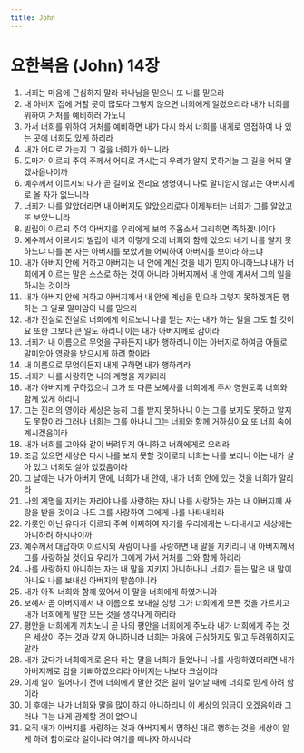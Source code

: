 ```yaml
---
title: John
---
```


# 요한복음 (John) 14장
1. 너희는 마음에 근심하지 말라 하나님을 믿으니 또 나를 믿으라
1. 내 아버지 집에 거할 곳이 많도다 그렇지 않으면 너희에게 일렀으리라 내가 너희를 위하여 거처를 예비하러 가노니
1. 가서 너희를 위하여 거처를 예비하면 내가 다시 와서 너희를 내게로 영접하여 나 있는 곳에 너희도 있게 하리라
1. 내가 어디로 가는지 그 길을 너희가 아느니라
1. 도마가 이르되 주여 주께서 어디로 가시는지 우리가 알지 못하거늘 그 길을 어찌 알겠사옵나이까
1. 예수께서 이르시되 내가 곧 길이요 진리요 생명이니 나로 말미암지 않고는 아버지께로 올 자가 없느니라
1. 너희가 나를 알았더라면 내 아버지도 알았으리로다 이제부터는 너희가 그를 알았고 또 보았느니라
1. 빌립이 이르되 주여 아버지를 우리에게 보여 주옵소서 그리하면 족하겠나이다
1. 예수께서 이르시되 빌립아 내가 이렇게 오래 너희와 함께 있으되 네가 나를 알지 못하느냐 나를 본 자는 아버지를 보았거늘 어찌하여 아버지를 보이라 하느냐
1. 내가 아버지 안에 거하고 아버지는 내 안에 계신 것을 네가 믿지 아니하느냐 내가 너희에게 이르는 말은 스스로 하는 것이 아니라 아버지께서 내 안에 계셔서 그의 일을 하시는 것이라
1. 내가 아버지 안에 거하고 아버지께서 내 안에 계심을 믿으라 그렇지 못하겠거든 행하는 그 일로 말미암아 나를 믿으라
1. 내가 진실로 진실로 너희에게 이르노니 나를 믿는 자는 내가 하는 일을 그도 할 것이요 또한 그보다 큰 일도 하리니 이는 내가 아버지께로 감이라
1. 너희가 내 이름으로 무엇을 구하든지 내가 행하리니 이는 아버지로 하여금 아들로 말미암아 영광을 받으시게 하려 함이라
1. 내 이름으로 무엇이든지 내게 구하면 내가 행하리라
1. 너희가 나를 사랑하면 나의 계명을 지키리라
1. 내가 아버지께 구하겠으니 그가 또 다른 보혜사를 너희에게 주사 영원토록 너희와 함께 있게 하리니
1. 그는 진리의 영이라 세상은 능히 그를 받지 못하나니 이는 그를 보지도 못하고 알지도 못함이라 그러나 너희는 그를 아나니 그는 너희와 함께 거하심이요 또 너희 속에 계시겠음이라
1. 내가 너희를 고아와 같이 버려두지 아니하고 너희에게로 오리라
1. 조금 있으면 세상은 다시 나를 보지 못할 것이로되 너희는 나를 보리니 이는 내가 살아 있고 너희도 살아 있겠음이라
1. 그 날에는 내가 아버지 안에, 너희가 내 안에, 내가 너희 안에 있는 것을 너희가 알리라
1. 나의 계명을 지키는 자라야 나를 사랑하는 자니 나를 사랑하는 자는 내 아버지께 사랑을 받을 것이요 나도 그를 사랑하여 그에게 나를 나타내리라
1. 가룟인 아닌 유다가 이르되 주여 어찌하여 자기를 우리에게는 나타내시고 세상에는 아니하려 하시나이까
1. 예수께서 대답하여 이르시되 사람이 나를 사랑하면 내 말을 지키리니 내 아버지께서 그를 사랑하실 것이요 우리가 그에게 가서 거처를 그와 함께 하리라
1. 나를 사랑하지 아니하는 자는 내 말을 지키지 아니하나니 너희가 듣는 말은 내 말이 아니요 나를 보내신 아버지의 말씀이니라
1. 내가 아직 너희와 함께 있어서 이 말을 너희에게 하였거니와
1. 보혜사 곧 아버지께서 내 이름으로 보내실 성령 그가 너희에게 모든 것을 가르치고 내가 너희에게 말한 모든 것을 생각나게 하리라
1. 평안을 너희에게 끼치노니 곧 나의 평안을 너희에게 주노라 내가 너희에게 주는 것은 세상이 주는 것과 같지 아니하니라 너희는 마음에 근심하지도 말고 두려워하지도 말라
1. 내가 갔다가 너희에게로 온다 하는 말을 너희가 들었나니 나를 사랑하였더라면 내가 아버지께로 감을 기뻐하였으리라 아버지는 나보다 크심이라
1. 이제 일이 일어나기 전에 너희에게 말한 것은 일이 일어날 때에 너희로 믿게 하려 함이라
1. 이 후에는 내가 너희와 말을 많이 하지 아니하리니 이 세상의 임금이 오겠음이라 그러나 그는 내게 관계할 것이 없으니
1. 오직 내가 아버지를 사랑하는 것과 아버지께서 명하신 대로 행하는 것을 세상이 알게 하려 함이로라 일어나라 여기를 떠나자 하시니라